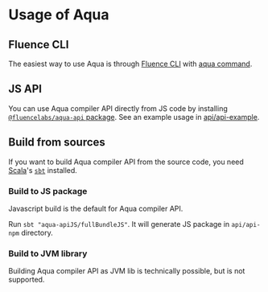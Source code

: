 # Usage of Aqua


## Fluence CLI

The easiest way to use Aqua is through [Fluence CLI](https://github.com/fluencelabs/cli) with [aqua command](https://github.com/fluencelabs/cli/blob/main/docs/commands/README.md#fluence-aqua).


## JS API

You can use Aqua compiler API directly from JS code by installing [`@fluencelabs/aqua-api` package](https://www.npmjs.com/package/@fluencelabs/aqua-api). See an example usage in [api/api-example](./api/api-example).


## Build from sources

If you want to build Aqua compiler API from the source code, you need [Scala](https://www.scala-lang.org/)'s [`sbt`](https://www.scala-sbt.org/) installed.


### Build to JS package

Javascript build is the default for Aqua compiler API.

Run `sbt "aqua-apiJS/fullBundleJS"`. It will generate JS package in `api/api-npm` directory.


### Build to JVM library

Building Aqua compiler API as JVM lib is technically possible, but is not supported.

